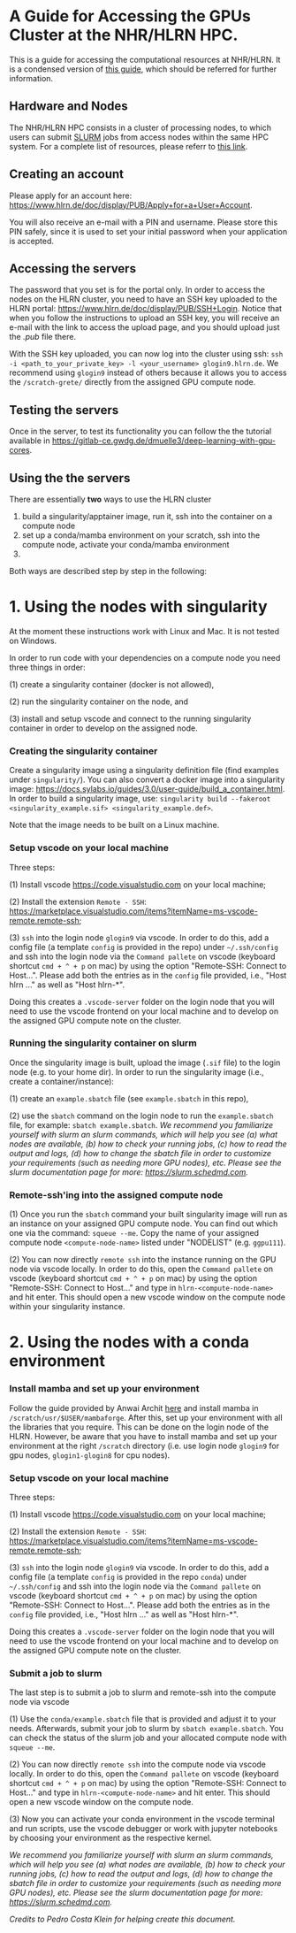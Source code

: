 # A Guide for Accessing the GPUs Cluster at the NHR/HLRN HPC.

This is a guide for accessing the computational resources at NHR/HLRN. It is a condensed version of [this guide](https://www.hlrn.de/doc/display/PUB/GPU+Usage), which should be referred for further information.


## Hardware and Nodes
The NHR/HLRN HPC consists in a cluster of processing nodes, to which users can submit [SLURM](https://slurm.schedmd.com/documentation.html) jobs from access nodes within the same HPC system. For a complete list of resources, please referr to [this link](https://www.hlrn.de/doc/display/PUB/Compute+node+partitions#Computenodepartitions-Emmy(G%C3%B6ttingen)). 

## Creating an account
Please apply for an account here: https://www.hlrn.de/doc/display/PUB/Apply+for+a+User+Account.

You will also receive an e-mail with a PIN and username. Please store this PIN safely, since it is used to set your initial password when your application is accepted.

## Accessing the servers

The password that you set is for the portal only. In order to access the nodes on the HLRN cluster, you need to have an SSH key uploaded to the HLRN portal: https://www.hlrn.de/doc/display/PUB/SSH+Login. Notice that when you follow the instructions to upload an SSH key, you will receive an e-mail with the link to access the upload page, and you should upload just the _.pub_ file there.

With the SSH key uploaded, you can now log into the cluster using ssh: ```ssh -i <path_to_your_private_key> -l <your_username> glogin9.hlrn.de```. We recommend using `glogin9` instead of others because it allows you to access the `/scratch-grete/` directly from the assigned GPU compute node.

## Testing the servers
Once in the server, to test its functionality you can follow the the tutorial available in https://gitlab-ce.gwdg.de/dmuelle3/deep-learning-with-gpu-cores. 

## Using the the servers
There are essentially **two** ways to use the HLRN cluster
1. build a singularity/apptainer image, run it, ssh into the container on a compute node
2. set up a conda/mamba environment on your scratch, ssh into the compute node, activate your conda/mamba environment
3. 
Both ways are described step by step in the following:

# 1. Using the nodes with singularity

At the moment these instructions work with Linux and Mac. It is not tested on Windows.

In order to run code with your dependencies on a compute node you need three things in order: 

(1) create a singularity container (docker is not allowed), 

(2) run the singularity container on the node, and 

(3) install and setup vscode and connect to the running singularity container in order to develop on the assigned node.

### Creating the singularity container
Create a singularity image using a singularity definition file (find examples under `singularity/`). You can also convert a docker image into a singularity image: https://docs.sylabs.io/guides/3.0/user-guide/build_a_container.html. In order to build a singularity image, use: `singularity build --fakeroot <singularity_example.sif> <singularity_example.def>`.

Note that the image needs to be built on a Linux machine.

### Setup vscode on your local machine
Three steps: 

(1) Install vscode https://code.visualstudio.com on your local machine; 

(2) Install the extension `Remote - SSH`: https://marketplace.visualstudio.com/items?itemName=ms-vscode-remote.remote-ssh; 

(3) `ssh` into the login node `glogin9` via vscode. In order to do this, add a config file (a template `config` is provided in the repo) under `~/.ssh/config` and ssh into the login node via the `Command pallete` on vscode (keyboard shortcut `cmd + ^ + p` on mac) by using the option "Remote-SSH: Connect to Host...". Please add both the entries as in the `config` file provided, i.e., "Host hlrn ..." as well as "Host hlrn-*".

Doing this creates a `.vscode-server` folder on the login node that you will need to use the vscode frontend on your local machine and to develop on the assigned GPU compute note on the cluster.

### Running the singularity container on slurm
Once the singularity image is built, upload the image (`.sif` file) to the login node (e.g. to your home dir). In order to run the singularity image (i.e., create a container/instance): 

(1) create an `example.sbatch` file (see `example.sbatch` in this repo), 

(2) use the `sbatch` command on the login node to run the `example.sbatch` file, for example: `sbatch example.sbatch`.
*We recommend you familiarize yourself with slurm an slurm commands, which will help you see (a) what nodes are available, (b) how to check your running jobs, (c) how to read the output and logs, (d) how to change the sbatch file in order to customize your requirements (such as needing more GPU nodes), etc. Please see the slurm documentation page for more: https://slurm.schedmd.com.*

### Remote-ssh'ing into the assigned compute node
(1) Once you run the `sbatch` command your built singularity image will run as an instance on your assigned GPU compute node. You can find out which one via the command: `squeue --me`. Copy the name of your assigned compute node `<compute-node-name>` listed under "NODELIST" (e.g. `ggpu111`). 

(2) You can now directly `remote ssh` into the instance running on the GPU node via vscode locally. In order to do this, open the `Command pallete` on vscode (keyboard shortcut `cmd + ^ + p` on mac) by using the option "Remote-SSH: Connect to Host..." and type in `hlrn-<compute-node-name>` and hit enter. This should open a new vscode window on the compute node within your singularity instance.

# 2. Using the nodes with a conda environment

### Install mamba and set up your environment
Follow the guide provided by Anwai Archit [here](https://docs.hpc.gwdg.de/software/hlrn_tmod/devtools_compiler_debugger/conda/index.html#setting-up-mamba) and install mamba in `/scratch/usr/$USER/mambaforge`. After this, set up your environment with all the libraries that you require. This can be done on the login node of the HLRN. However, be aware that you have to install mamba and set up your environment at the right `/scratch` directory (i.e. use login node `glogin9` for gpu nodes, `glogin1-glogin8` for cpu nodes).

### Setup vscode on your local machine
Three steps: 

(1) Install vscode https://code.visualstudio.com on your local machine; 

(2) Install the extension `Remote - SSH`: https://marketplace.visualstudio.com/items?itemName=ms-vscode-remote.remote-ssh; 

(3) `ssh` into the login node `glogin9` via vscode. In order to do this, add a config file (a template `config` is provided in the repo `conda`) under `~/.ssh/config` and ssh into the login node via the `Command pallete` on vscode (keyboard shortcut `cmd + ^ + p` on mac) by using the option "Remote-SSH: Connect to Host...". Please add both the entries as in the `config` file provided, i.e., "Host hlrn ..." as well as "Host hlrn-*".

Doing this creates a `.vscode-server` folder on the login node that you will need to use the vscode frontend on your local machine and to develop on the assigned GPU compute note on the cluster.

### Submit a job to slurm
The last step is to submit a job to slurm and remote-ssh into the compute node via vscode

(1) Use the `conda/example.sbatch` file that is provided and adjust it to your needs. Afterwards, submit your job to slurm by `sbatch example.sbatch`. You can check the status of the slurm job and your allocated compute node with `squeue --me`.

(2) You can now directly `remote ssh` into the compute node via vscode locally. In order to do this, open the `Command pallete` on vscode (keyboard shortcut `cmd + ^ + p` on mac) by using the option "Remote-SSH: Connect to Host..." and type in `hlrn-<compute-node-name>` and hit enter. This should open a new vscode window on the compute node.

(3) Now you can activate your conda environment in the vscode terminal and run scripts, use the vscode debugger or work with jupyter notebooks by choosing your environment as the respective kernel. 

*We recommend you familiarize yourself with slurm an slurm commands, which will help you see (a) what nodes are available, (b) how to check your running jobs, (c) how to read the output and logs, (d) how to change the sbatch file in order to customize your requirements (such as needing more GPU nodes), etc. Please see the slurm documentation page for more: https://slurm.schedmd.com.*


*Credits to Pedro Costa Klein for helping create this document.*

